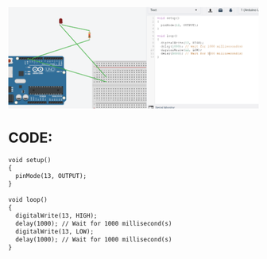 ![yo](https://github.com/namanmore/RM_Taskphase/blob/main/TinkerCAD_Works/Circuits/Blinking.PNG)  
# CODE:  
```
void setup()
{
  pinMode(13, OUTPUT);
}

void loop()
{
  digitalWrite(13, HIGH);
  delay(1000); // Wait for 1000 millisecond(s)
  digitalWrite(13, LOW);
  delay(1000); // Wait for 1000 millisecond(s)
}
```
